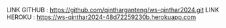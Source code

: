 LINK GITHUB : https://github.com/qintharganteng/ws-qinthar2024.git
LINK HEROKU : https://ws-qinthar2024-48d72259230b.herokuapp.com
